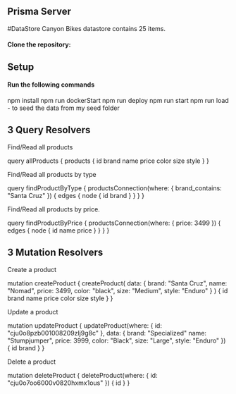 ## Prisma Server

#DataStore
Canyon Bikes datastore contains 25 items.

#### Clone the repository:


## Setup

#### Run the following commands

 npm install
 npm run dockerStart
 npm run deploy
 npm run start
 npm run load - to seed the data from my seed folder


## 3 Query Resolvers
Find/Read all products

query allProducts { 
    products { 
        id 
        brand
        name 
        price 
        color 
        size 
        style 
      } 
    }


Find/Read all products by type

query findProductByType { 
    productsConnection(where: {
        brand_contains: "Santa Cruz"
    })
    {
        edges {
            node {
                id
                brand
            }
        }
    }
    }


Find/Read all products by price.

query findProductByPrice { 
    productsConnection(where: {
        price: 3499
    })
    {
        edges {
            node {
                id
                name
                price
            }
        }
    }
    }


## 3 Mutation Resolvers

Create a product

mutation createProduct { 
    createProduct(
        data: { 
            brand: "Santa Cruz",
            name: "Nomad",
            price: 3499,
            color: "black",
            size: "Medium",
            style: "Enduro"
    }
)
 {
    id
    brand
    name
    price
    color
    size
    style
 }
}


Update a product

mutation updateProduct { 
    updateProduct(where: {
    id: "cju0o8pzb001008209zlj9g8c"
},
data: {
    brand: "Specialized"
    name: "Stumpjumper",
    price: 3999,
    color: "Black",
    size: "Large",
    style: "Enduro"
})
 {
    id
    brand
 }
}


Delete a product

mutation deleteProduct { 
    deleteProduct(where: {
    id: "cju0o7oo6000v0820hxmx1ous"
 })
 {
    id
 }
}


